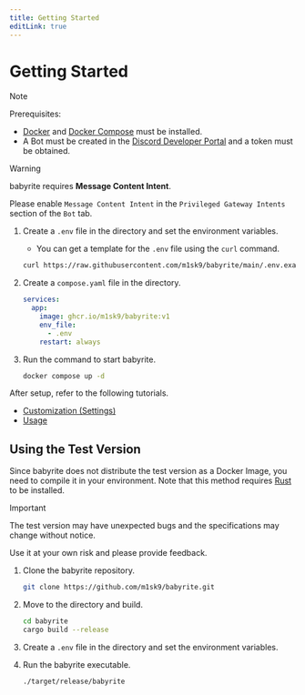 ```yaml
---
title: Getting Started
editLink: true
---
```


# Getting Started

> [!NOTE]
>
> Prerequisites:
>
> - [Docker](https://docs.docker.com/get-docker/) and
>   [Docker Compose](https://docs.docker.com/compose/install/) must be
>   installed.
> - A Bot must be created in the
>   [Discord Developer Portal](https://discord.com/developers/applications) and
>   a token must be obtained.

> [!WARNING]
>
> babyrite requires **Message Content Intent**.
>
> Please enable `Message Content Intent` in the `Privileged Gateway Intents`
> section of the `Bot` tab.

1. Create a `.env` file in the directory and set the environment variables.
   - You can get a template for the `.env` file using the `curl` command.

   ```sh
   curl https://raw.githubusercontent.com/m1sk9/babyrite/main/.env.example -o .env
   ```

2. Create a `compose.yaml` file in the directory.

   ```yaml
   services:
     app:
       image: ghcr.io/m1sk9/babyrite:v1
       env_file:
         - .env
       restart: always
   ```

3. Run the command to start babyrite.

   ```sh
   docker compose up -d
   ```

After setup, refer to the following tutorials.

- [Customization (Settings)](./settings.md)
- [Usage](./guide/preview.md)

## Using the Test Version

Since babyrite does not distribute the test version as a Docker Image, you need
to compile it in your environment. Note that this method requires
[Rust](https://www.rust-lang.org/tools/install) to be installed.

> [!IMPORTANT]
>
> The test version may have unexpected bugs and the specifications may change
> without notice.
>
> Use it at your own risk and please provide feedback.

1. Clone the babyrite repository.

   ```sh
   git clone https://github.com/m1sk9/babyrite.git
   ```

2. Move to the directory and build.

   ```sh
   cd babyrite
   cargo build --release
   ```

3. Create a `.env` file in the directory and set the environment variables.
4. Run the babyrite executable.

   ```sh
   ./target/release/babyrite
   ```
